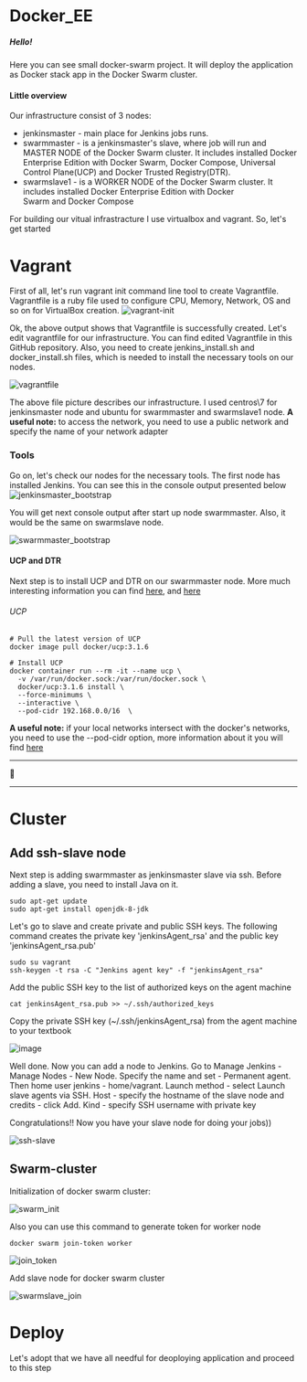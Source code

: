 # Docker_EE

##### Hello!
Here you can see small docker-swarm project. It will deploy the application as Docker stack app in the Docker Swarm cluster.
####  Little overview
Our infrastructure consist of 3 nodes:
* jenkinsmaster - main place for Jenkins jobs runs.
* swarmmaster - is a jenkinsmaster's slave, where job will run and MASTER NODE of the Docker Swarm cluster. It includes installed Docker Enterprise Edition with Docker Swarm, Docker Compose, Universal Control Plane(UCP) and Docker Trusted Registry(DTR).
* swarmslave1 - is a WORKER NODE of the Docker Swarm cluster. It includes installed Docker Enterprise Edition with Docker Swarm and Docker Compose

For building our vitual infrastracture I use virtualbox and vagrant. So, let's get started

# Vagrant
First of all, let's run vagrant init command line tool to create Vagrantfile. Vagrantfile is a ruby file used to configure CPU, Memory, Network, OS and so on for VirtualBox creation.
![vagrant-init](https://user-images.githubusercontent.com/30426958/56807807-7ad8da00-6838-11e9-86f2-ee79e1368a08.png)

Ok, the above output shows that Vagrantfile is successfully created. Let's edit vagrantfile for our infrastructure. You can find edited Vagrantfile in this GitHub repository. Also, you need to create jenkins_install.sh and docker_install.sh files, which is needed to install the necessary tools on our nodes.

![vagrantfile](https://user-images.githubusercontent.com/30426958/56931166-c9f86680-6ae7-11e9-9a4b-e6f8b91eb83b.png)

The above file picture describes our infrastructure. I used centros\7 for jenkinsmaster node and ubuntu for swarmmaster  and swarmslave1 node. 
**A useful note:** to access the network, you need to use a public network and specify the name of your network adapter
### Tools
Go on, let's check our nodes for the necessary tools. The first node has installed Jenkins. You can see this in the console output presented below
![jenkinsmaster_bootstrap](https://user-images.githubusercontent.com/30426958/56929175-a03c4100-6ae1-11e9-9c8c-f52a42a27f44.png)

You will get next console output after start up node swarmmaster. Also, it would be the same on swarmslave node.

![swarmmaster_bootstrap](https://user-images.githubusercontent.com/30426958/56930708-56a22500-6ae6-11e9-8fc5-244fd028d8fe.png)

#### UCP and DTR
Next step is to install UCP and DTR on our swarmmaster node. More much interesting information you can find [here](https://docs.docker.com/ee/ucp/admin/install/ "Universal Control Plane"), and [here](https://docs.docker.com/ee/dtr/admin/install/ "Docker Trusted Registry")

###### UCP
```shell
# Pull the latest version of UCP
docker image pull docker/ucp:3.1.6

# Install UCP
docker container run --rm -it --name ucp \
  -v /var/run/docker.sock:/var/run/docker.sock \
  docker/ucp:3.1.6 install \
  --force-minimums \
  --interactive \
  --pod-cidr 192.168.0.0/16  \
  ```
  **A useful note:** if your local networks intersect with the docker's networks, you need to use the --pod-cidr option, more information about it you will find [here](https://docs.docker.com/reference/ucp/3.1/cli/install/ "Options")

---

🦎

---
 
 # Cluster
 
 ## Add ssh-slave node 
 
 Next step is adding swarmmaster as jenkinsmaster slave via ssh. Before adding a slave, you need to install Java on it.
 ```shell
 sudo apt-get update
 sudo apt-get install openjdk-8-jdk
  ```
  
Let's go to slave and create private and public SSH keys. The following command creates the private key 'jenkinsAgent_rsa' and the public key 'jenkinsAgent_rsa.pub' 
```shell
sudo su vagrant    
ssh-keygen -t rsa -C "Jenkins agent key" -f "jenkinsAgent_rsa"
```
Add the public SSH key to the list of authorized keys on the agent machine
 ```shell
 cat jenkinsAgent_rsa.pub >> ~/.ssh/authorized_keys
 ```
 Copy the private SSH key (~/.ssh/jenkinsAgent_rsa) from the agent machine to your textbook
 
![image](https://user-images.githubusercontent.com/30426958/57023749-86167600-6c3b-11e9-8ead-bd7ff09a4c5c.png)

Well done. Now you can add a node to Jenkins. Go to Manage Jenkins - Manage Nodes - New Node. Specify the name and set - Permanent agent. Then home user jenkins - home/vagrant. Launch method - select Launch slave agents via SSH. Host - specify the hostname of the slave node and credits - click Add. Kind - specify SSH username with private key

Congratulations!! Now you have your slave node for doing your jobs))

![ssh-slave](https://user-images.githubusercontent.com/30426958/57112400-80f31d00-6d48-11e9-896c-6d29aa6c98cb.png)

## Swarm-cluster

Initialization of docker swarm cluster:

![swarm_init](https://user-images.githubusercontent.com/30426958/56969044-0621da80-6b6d-11e9-890c-7ddcda010b04.png)

Also you can use this command to generate token for worker node
```shell
docker swarm join-token worker
```
![join_token](https://user-images.githubusercontent.com/30426958/57021687-9cb9ce80-6c35-11e9-8801-4a4a8bfbd9dc.png)

Add slave node for docker swarm cluster

![swarmslave_join](https://user-images.githubusercontent.com/30426958/56969151-3bc6c380-6b6d-11e9-9e09-cb25d0302984.png)

# Deploy
Let's adopt that we have all needful for deoploying application and proceed to this step
